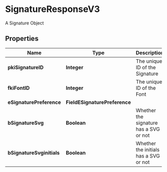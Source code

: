 

# SignatureResponseV3

A Signature Object

## Properties

| Name | Type | Description | Notes |
|------------ | ------------- | ------------- | -------------|
|**pkiSignatureID** | **Integer** | The unique ID of the Signature |  |
|**fkiFontID** | **Integer** | The unique ID of the Font |  |
|**eSignaturePreference** | **FieldESignaturePreference** |  |  |
|**bSignatureSvg** | **Boolean** | Whether the signature has a SVG or not |  |
|**bSignatureSvginitials** | **Boolean** | Whether the initials has a SVG or not |  |



